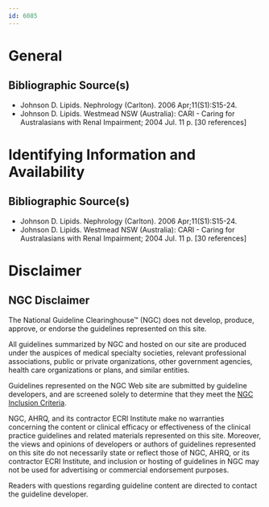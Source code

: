 ```yaml
---
id: 6085
---
```


# General

## Bibliographic Source(s)

- Johnson D. Lipids. Nephrology (Carlton). 2006 Apr;11(S1):S15-24.
- Johnson D. Lipids. Westmead NSW (Australia): CARI - Caring for Australasians with Renal Impairment; 2004 Jul. 11 p. [30 references]

# Identifying Information and Availability

## Bibliographic Source(s)

- Johnson D. Lipids. Nephrology (Carlton). 2006 Apr;11(S1):S15-24.
- Johnson D. Lipids. Westmead NSW (Australia): CARI - Caring for Australasians with Renal Impairment; 2004 Jul. 11 p. [30 references]

# Disclaimer

## NGC Disclaimer

The National Guideline Clearinghouse™ (NGC) does not develop, produce, approve, or endorse the guidelines represented on this site.

All guidelines summarized by NGC and hosted on our site are produced under the auspices of medical specialty societies, relevant professional associations, public or private organizations, other government agencies, health care organizations or plans, and similar entities.

Guidelines represented on the NGC Web site are submitted by guideline developers, and are screened solely to determine that they meet the [NGC Inclusion Criteria](/help-and-about/summaries/inclusion-criteria).

NGC, AHRQ, and its contractor ECRI Institute make no warranties concerning the content or clinical efficacy or effectiveness of the clinical practice guidelines and related materials represented on this site. Moreover, the views and opinions of developers or authors of guidelines represented on this site do not necessarily state or reflect those of NGC, AHRQ, or its contractor ECRI Institute, and inclusion or hosting of guidelines in NGC may not be used for advertising or commercial endorsement purposes.

Readers with questions regarding guideline content are directed to contact the guideline developer.

